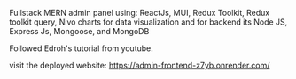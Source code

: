 
Fullstack MERN admin panel using: ReactJs, MUI, Redux Toolkit, Redux toolkit query, Nivo charts for data visualization
and for backend its Node JS, Express Js, Mongoose, and MongoDB

Followed Edroh's tutorial from youtube. 

visit the deployed website: https://admin-frontend-z7yb.onrender.com/
